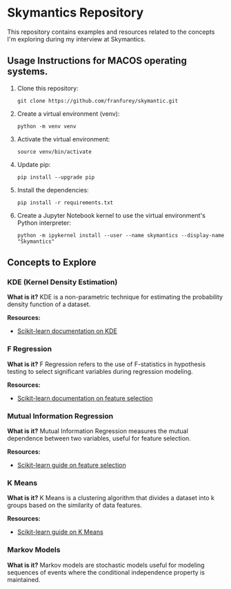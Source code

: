 # Skymantics Repository

This repository contains examples and resources related to the concepts I'm exploring during my interview at Skymantics.

## Usage Instructions for MACOS operating systems.

1. Clone this repository:
    ```
    git clone https://github.com/franfurey/skymantic.git
    ```

2. Create a virtual environment (venv):
    ```
    python -m venv venv
    ```    

3. Activate the virtual environment:
    ```
    source venv/bin/activate
    ```

4. Update pip:
    ```
    pip install --upgrade pip
    ```

5. Install the dependencies:
    ```
    pip install -r requirements.txt
    ```

6. Create a Jupyter Notebook kernel to use the virtual environment's Python interpreter:
    ```
    python -m ipykernel install --user --name skymantics --display-name "Skymantics"
    ```

## Concepts to Explore

### KDE (Kernel Density Estimation)

**What is it?** KDE is a non-parametric technique for estimating the probability density function of a dataset.

**Resources:**
- [Scikit-learn documentation on KDE](https://scikit-learn.org/stable/modules/density.html)

### F Regression

**What is it?** F Regression refers to the use of F-statistics in hypothesis testing to select significant variables during regression modeling.

**Resources:**
- [Scikit-learn documentation on feature selection](https://scikit-learn.org/stable/modules/feature_selection.html)

### Mutual Information Regression

**What is it?** Mutual Information Regression measures the mutual dependence between two variables, useful for feature selection.

**Resources:**
- [Scikit-learn guide on feature selection](https://scikit-learn.org/stable/modules/feature_selection.html#mutual-info)

### K Means

**What is it?** K Means is a clustering algorithm that divides a dataset into k groups based on the similarity of data features.

**Resources:**
- [Scikit-learn guide on K Means](https://scikit-learn.org/stable/modules/clustering.html#k-means)

### Markov Models

**What is it?** Markov models are stochastic models useful for modeling sequences of events where the conditional independence property is maintained.
